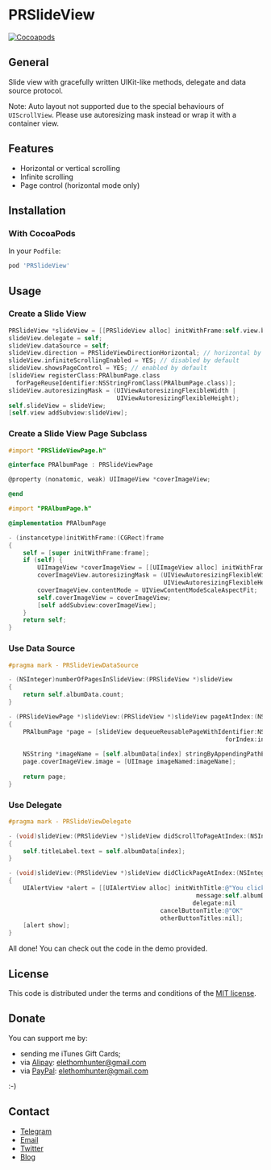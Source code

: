 # PRSlideView

[![Cocoapods](https://cocoapod-badges.herokuapp.com/v/PRSlideView/badge.png)](http://cocoapods.org/?q=PRSlideView)

## General

Slide view with gracefully written UIKit-like methods, delegate and data source protocol.

Note: Auto layout not supported due to the special behaviours of `UIScrollView`. Please use autoresizing mask instead or wrap it with a container view.

## Features

* Horizontal or vertical scrolling
* Infinite scrolling
* Page control (horizontal mode only)

## Installation

### With CocoaPods

In your `Podfile`:

```Ruby
pod 'PRSlideView'
```

## Usage

### Create a Slide View

```Objective-C
PRSlideView *slideView = [[PRSlideView alloc] initWithFrame:self.view.bounds];
slideView.delegate = self;
slideView.dataSource = self;
slideView.direction = PRSlideViewDirectionHorizontal; // horizontal by default
slideView.infiniteScrollingEnabled = YES; // disabled by default
slideView.showsPageControl = YES; // enabled by default
[slideView registerClass:PRAlbumPage.class
  forPageReuseIdentifier:NSStringFromClass(PRAlbumPage.class)];
slideView.autoresizingMask = (UIViewAutoresizingFlexibleWidth |
                              UIViewAutoresizingFlexibleHeight);
self.slideView = slideView;
[self.view addSubview:slideView];
```

### Create a Slide View Page Subclass

```Objective-C
#import "PRSlideViewPage.h"

@interface PRAlbumPage : PRSlideViewPage

@property (nonatomic, weak) UIImageView *coverImageView;

@end
```

```Objective-C
#import "PRAlbumPage.h"

@implementation PRAlbumPage

- (instancetype)initWithFrame:(CGRect)frame
{
    self = [super initWithFrame:frame];
    if (self) {
        UIImageView *coverImageView = [[UIImageView alloc] initWithFrame:self.bounds];
        coverImageView.autoresizingMask = (UIViewAutoresizingFlexibleWidth |
                                           UIViewAutoresizingFlexibleHeight);
        coverImageView.contentMode = UIViewContentModeScaleAspectFit;
        self.coverImageView = coverImageView;
        [self addSubview:coverImageView];
    }
    return self;
}
```

### Use Data Source

```Objective-C
#pragma mark - PRSlideViewDataSource

- (NSInteger)numberOfPagesInSlideView:(PRSlideView *)slideView
{
    return self.albumData.count;
}

- (PRSlideViewPage *)slideView:(PRSlideView *)slideView pageAtIndex:(NSInteger)index
{
    PRAlbumPage *page = [slideView dequeueReusablePageWithIdentifier:NSStringFromClass(PRAlbumPage.class)
                                                            forIndex:index];
    
    NSString *imageName = [self.albumData[index] stringByAppendingPathExtension:@"jpg"];
    page.coverImageView.image = [UIImage imageNamed:imageName];
    
    return page;
}
```

### Use Delegate

```Objective-C
#pragma mark - PRSlideViewDelegate

- (void)slideView:(PRSlideView *)slideView didScrollToPageAtIndex:(NSInteger)index
{
    self.titleLabel.text = self.albumData[index];
}

- (void)slideView:(PRSlideView *)slideView didClickPageAtIndex:(NSInteger)index
{
    UIAlertView *alert = [[UIAlertView alloc] initWithTitle:@"You clicked an album"
                                                    message:self.albumData[index]
                                                   delegate:nil
                                          cancelButtonTitle:@"OK"
                                          otherButtonTitles:nil];
    [alert show];
}
```

All done! You can check out the code in the demo provided.

## License

This code is distributed under the terms and conditions of the [MIT license](http://opensource.org/licenses/MIT).

## Donate

You can support me by:

* sending me iTunes Gift Cards;
* via [Alipay](https://www.alipay.com): elethomhunter@gmail.com
* via [PayPal](https://www.paypal.com): elethomhunter@gmail.com

:-)

## Contact

* [Telegram](http://telegram.me/elethom)
* [Email](mailto:elethomhunter@gmail.com)
* [Twitter](https://twitter.com/elethomhunter)
* [Blog](http://blog.projectrhinestone.org)

